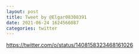 ```yaml
--- 
layout: post 
title: Tweet by @Elgar08308391 
date: 2021-06-24 1624566087 
categories: twitter 
--- 
```

https://twitter.com/o/status/1408158323468161026